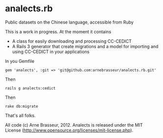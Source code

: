 analects.rb
===========

Public datasets on the Chinese language, accessible from Ruby

This is a work in progress. At the moment it contains
 * A class for easily downloading and processing CC-CEDICT
 * A Rails 3 generator that create migrations and a model for importing and using CC-CEDICT in your applications

In you Gemfile

    gem 'analects', :git => 'git@github.com:arnebrasseur/analects.rb.git'

Then

    rails g analects:cedict

Then

    rake db:migrate

That's all folks.

All code (c) Arne Brasseur, 2012. Analects is released under the MIT License (http://www.opensource.org/licenses/mit-license.php).